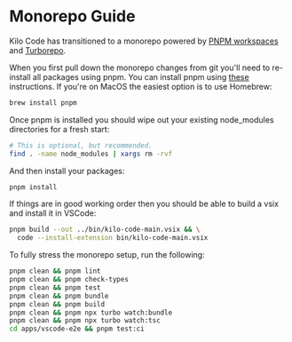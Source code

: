# Monorepo Guide

Kilo Code has transitioned to a monorepo powered by [PNPM workspaces](https://pnpm.io/workspaces) and [Turborepo](https://turborepo.com).

When you first pull down the monorepo changes from git you'll need to re-install all packages using pnpm. You can install pnpm using [these](https://pnpm.io/installation) instructions. If you're on MacOS the easiest option is to use Homebrew:

```sh
brew install pnpm
```

Once pnpm is installed you should wipe out your existing node_modules directories for a fresh start:

```sh
# This is optional, but recommended.
find . -name node_modules | xargs rm -rvf
```

And then install your packages:

```sh
pnpm install
```

If things are in good working order then you should be able to build a vsix and install it in VSCode:

```sh
pnpm build --out ../bin/kilo-code-main.vsix && \
  code --install-extension bin/kilo-code-main.vsix
```

To fully stress the monorepo setup, run the following:

```sh
pnpm clean && pnpm lint
pnpm clean && pnpm check-types
pnpm clean && pnpm test
pnpm clean && pnpm bundle
pnpm clean && pnpm build
pnpm clean && pnpm npx turbo watch:bundle
pnpm clean && pnpm npx turbo watch:tsc
cd apps/vscode-e2e && pnpm test:ci
```
